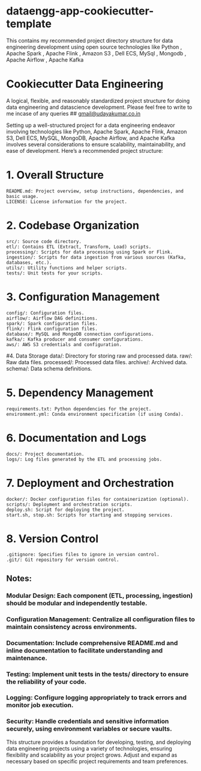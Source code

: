 # dataengg-app-cookiecutter-template
This contains my recommended project directory structure for data engineering development using open source technologies like Python , Apache Spark , Apache Flink , Amazon S3 , Dell ECS, MySql , Mongodb , Apache Airflow , Apache Kafka

# Cookiecutter Data Engineering
A logical, flexible, and reasonably standardized project structure for doing data engineering and datascience development. Please feel free to write to me incase of any queries ## gmail@udayakumar.co.in

Setting up a well-structured project for a data engineering endeavor involving technologies like Python, Apache Spark, Apache Flink, Amazon S3, Dell ECS, MySQL, MongoDB, Apache Airflow, and Apache Kafka involves several considerations to ensure scalability, maintainability, and ease of development. Here’s a recommended project structure:

# 1. Overall Structure
    README.md: Project overview, setup instructions, dependencies, and basic usage.
    LICENSE: License information for the project.
    
# 2. Codebase Organization
    src/: Source code directory.
    etl/: Contains ETL (Extract, Transform, Load) scripts.
    processing/: Scripts for data processing using Spark or Flink.
    ingestion/: Scripts for data ingestion from various sources (Kafka, databases, etc.).
    utils/: Utility functions and helper scripts.
    tests/: Unit tests for your scripts.
# 3. Configuration Management
    config/: Configuration files.
    airflow/: Airflow DAG definitions.
    spark/: Spark configuration files.
    flink/: Flink configuration files.
    database/: MySQL and MongoDB connection configurations.
    kafka/: Kafka producer and consumer configurations.
    aws/: AWS S3 credentials and configuration.
    
#4. Data Storage
    data/: Directory for storing raw and processed data.
    raw/: Raw data files.
    processed/: Processed data files.
    archive/: Archived data.
    schema/: Data schema definitions.
    
# 5. Dependency Management
    requirements.txt: Python dependencies for the project.
    environment.yml: Conda environment specification (if using Conda).
    
# 6. Documentation and Logs
    docs/: Project documentation.
    logs/: Log files generated by the ETL and processing jobs.
    
# 7. Deployment and Orchestration
    docker/: Docker configuration files for containerization (optional).
    scripts/: Deployment and orchestration scripts.
    deploy.sh: Script for deploying the project.
    start.sh, stop.sh: Scripts for starting and stopping services.
    
# 8. Version Control
    .gitignore: Specifies files to ignore in version control.
    .git/: Git repository for version control.
    
## Notes:
### Modular Design: Each component (ETL, processing, ingestion) should be modular and independently testable.

### Configuration Management: Centralize all configuration files to maintain consistency across environments.

### Documentation: Include comprehensive README.md and inline documentation to facilitate understanding and maintenance.

### Testing: Implement unit tests in the tests/ directory to ensure the reliability of your code.

### Logging: Configure logging appropriately to track errors and monitor job execution.

### Security: Handle credentials and sensitive information securely, using environment variables or secure vaults.

This structure provides a foundation for developing, testing, and deploying data engineering projects using a variety of technologies, ensuring flexibility and scalability as your project grows. Adjust and expand as necessary based on specific project requirements and team preferences.




